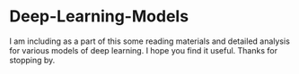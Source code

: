# Deep-Learning-Models
I am including as a part of this some reading materials and detailed analysis for various models of deep learning.
I hope you find it useful. Thanks for stopping by.
